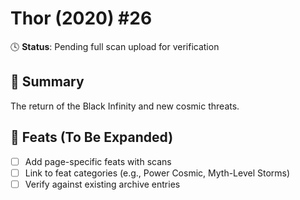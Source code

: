 # Thor (2020) #26

🕓 **Status**: Pending full scan upload for verification


## 📖 Summary
The return of the Black Infinity and new cosmic threats.

## 🔹 Feats (To Be Expanded)
- [ ] Add page-specific feats with scans
- [ ] Link to feat categories (e.g., Power Cosmic, Myth-Level Storms)
- [ ] Verify against existing archive entries